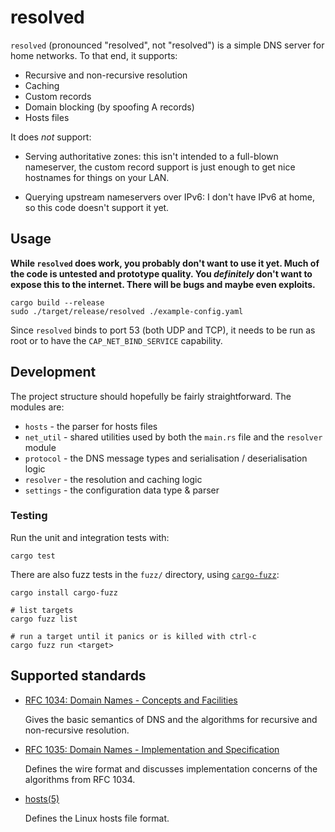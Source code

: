 resolved
========

`resolved` (pronounced "resolved", not "resolved") is a simple DNS
server for home networks.  To that end, it supports:

- Recursive and non-recursive resolution
- Caching
- Custom records
- Domain blocking (by spoofing A records)
- Hosts files

It does *not* support:

- Serving authoritative zones: this isn't intended to a full-blown
  nameserver, the custom record support is just enough to get nice
  hostnames for things on your LAN.

- Querying upstream nameservers over IPv6: I don't have IPv6 at home,
  so this code doesn't support it yet.


Usage
-----

**While `resolved` does work, you probably don't want to use it yet.
Much of the code is untested and prototype quality.  You *definitely*
don't want to expose this to the internet.  There will be bugs and
maybe even exploits.**

```
cargo build --release
sudo ./target/release/resolved ./example-config.yaml
```

Since `resolved` binds to port 53 (both UDP and TCP), it needs to be
run as root or to have the `CAP_NET_BIND_SERVICE` capability.


Development
-----------

The project structure should hopefully be fairly straightforward.  The
modules are:

- `hosts`    - the parser for hosts files
- `net_util` - shared utilities used by both the `main.rs` file and the `resolver` module
- `protocol` - the DNS message types and serialisation / deserialisation logic
- `resolver` - the resolution and caching logic
- `settings` - the configuration data type & parser

### Testing

Run the unit and integration tests with:

```
cargo test
```

There are also fuzz tests in the `fuzz/` directory, using
[`cargo-fuzz`][]:

```
cargo install cargo-fuzz

# list targets
cargo fuzz list

# run a target until it panics or is killed with ctrl-c
cargo fuzz run <target>
```

[`cargo-fuzz`]: https://github.com/rust-fuzz/cargo-fuzz


Supported standards
-------------------

- [RFC 1034: Domain Names - Concepts and Facilities](https://datatracker.ietf.org/doc/html/rfc1034)

  Gives the basic semantics of DNS and the algorithms for recursive
  and non-recursive resolution.

- [RFC 1035: Domain Names - Implementation and Specification](https://datatracker.ietf.org/doc/html/rfc1035)

  Defines the wire format and discusses implementation concerns of the
  algorithms from RFC 1034.

- [hosts(5)](https://man7.org/linux/man-pages/man5/hosts.5.html)

  Defines the Linux hosts file format.
